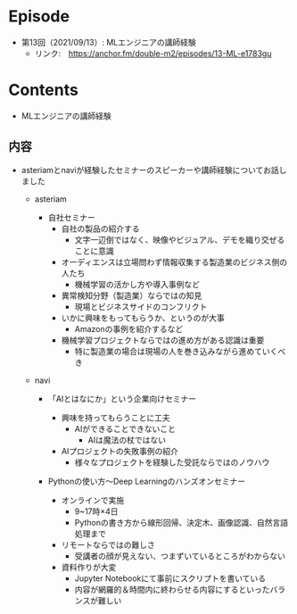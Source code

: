 # Episode
- 第13回（2021/09/13）: MLエンジニアの講師経験
    - リンク:　https://anchor.fm/double-m2/episodes/13-ML-e1783gu

# Contents
- MLエンジニアの講師経験

## 内容
- asteriamとnaviが経験したセミナーのスピーカーや講師経験についてお話しました
  - asteriam
    - 自社セミナー
      - 自社の製品の紹介する
        - 文字一辺倒ではなく、映像やビジュアル、デモを織り交ぜることに意識
      - オーディエンスは立場問わず情報収集する製造業のビジネス側の人たち
        - 機械学習の活かし方や導入事例など
      - 異常検知分野（製造業）ならではの知見
        - 現場とビジネスサイドのコンフリクト
      - いかに興味をもってもらうか、というのが大事
        - Amazonの事例を紹介するなど
      - 機械学習プロジェクトならではの進め方がある認識は重要
        - 特に製造業の場合は現場の人を巻き込みながら進めていくべき
        
  - navi
    - 「AIとはなにか」という企業向けセミナー
      - 興味を持ってもらうことに工夫
        - AIができることできないこと
          - AIは魔法の杖ではない
      - AIプロジェクトの失敗事例の紹介
        - 様々なプロジェクトを経験した受託ならではのノウハウ
        
    - Pythonの使い方～Deep Learningのハンズオンセミナー
      - オンラインで実施
        - 9~17時×4日
        - Pythonの書き方から線形回帰、決定木、画像認識、自然言語処理まで
      - リモートならではの難しさ
        - 受講者の顔が見えない、つまずいているところがわからない
      - 資料作りが大変
        - Jupyter Notebookにて事前にスクリプトを書いている
        - 内容が網羅的＆時間内に終わらせる内容にするといったバランスが難しい
